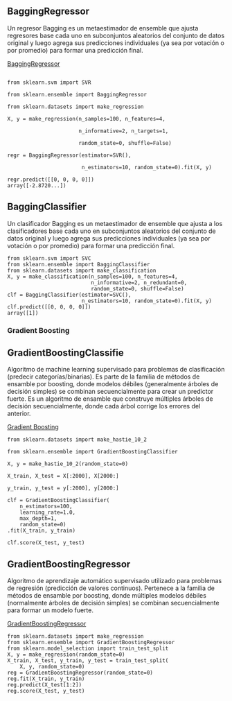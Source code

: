 
## BaggingRegressor

Un regresor Bagging es un metaestimador de ensemble que ajusta regresores base cada uno en subconjuntos aleatorios del conjunto de datos original y luego agrega sus predicciones individuales (ya sea por votación o por promedio) para formar una predicción final.

[BaggingRegressor](https://scikit-learn.org/stable/modules/generated/sklearn.ensemble.BaggingRegressor.html)

````

from sklearn.svm import SVR

from sklearn.ensemble import BaggingRegressor

from sklearn.datasets import make_regression

X, y = make_regression(n_samples=100, n_features=4,

                       n_informative=2, n_targets=1,

                       random_state=0, shuffle=False)

regr = BaggingRegressor(estimator=SVR(),

                        n_estimators=10, random_state=0).fit(X, y)

regr.predict([[0, 0, 0, 0]])
array([-2.8720...])

````

## BaggingClassifier
Un clasificador Bagging es un metaestimador de ensemble que ajusta a los clasificadores base cada uno en subconjuntos aleatorios del conjunto de datos original y luego agrega sus predicciones individuales (ya sea por votación o por promedio) para formar una predicción final.

````
from sklearn.svm import SVC
from sklearn.ensemble import BaggingClassifier
from sklearn.datasets import make_classification
X, y = make_classification(n_samples=100, n_features=4,
                           n_informative=2, n_redundant=0,
                           random_state=0, shuffle=False)
clf = BaggingClassifier(estimator=SVC(),
                        n_estimators=10, random_state=0).fit(X, y)
clf.predict([[0, 0, 0, 0]])
array([1])
````

### Gradient Boosting 
## GradientBoostingClassifie
Algoritmo de machine learning supervisado para problemas de clasificación (predecir categorías/binarias). Es parte de la familia de métodos de ensamble por boosting, donde modelos débiles (generalmente árboles de decisión simples) se combinan secuencialmente para crear un predictor fuerte.
Es un algoritmo de ensamble que construye múltiples árboles de decisión secuencialmente, donde cada árbol corrige los errores del anterior.

[Gradient Boosting ](https://scikit-learn.org/stable/modules/generated/sklearn.ensemble.GradientBoostingClassifier.html#sklearn.ensemble.GradientBoostingClassifier)

````
from sklearn.datasets import make_hastie_10_2

from sklearn.ensemble import GradientBoostingClassifier

X, y = make_hastie_10_2(random_state=0)

X_train, X_test = X[:2000], X[2000:]

y_train, y_test = y[:2000], y[2000:]

clf = GradientBoostingClassifier(
    n_estimators=100, 
    learning_rate=1.0,
    max_depth=1, 
    random_state=0)
.fit(X_train, y_train)

clf.score(X_test, y_test)
````

## GradientBoostingRegressor
Algoritmo de aprendizaje automático supervisado utilizado para problemas de regresión (predicción de valores continuos). Pertenece a la familia de métodos de ensamble por boosting, donde múltiples modelos débiles (normalmente árboles de decisión simples) se combinan secuencialmente para formar un modelo fuerte.

[GradientBoostingRegressor](https://scikit-learn.org/stable/modules/generated/sklearn.ensemble.GradientBoostingRegressor.html)

````
from sklearn.datasets import make_regression
from sklearn.ensemble import GradientBoostingRegressor
from sklearn.model_selection import train_test_split
X, y = make_regression(random_state=0)
X_train, X_test, y_train, y_test = train_test_split(
    X, y, random_state=0)
reg = GradientBoostingRegressor(random_state=0)
reg.fit(X_train, y_train)
reg.predict(X_test[1:2])
reg.score(X_test, y_test)
````

